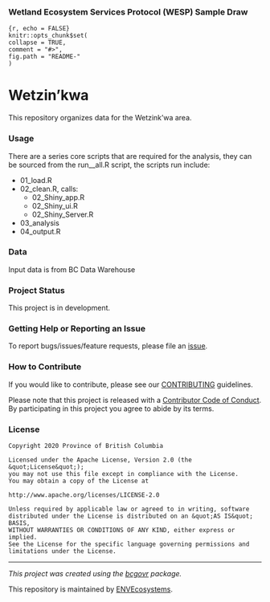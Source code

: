 ### Wetland Ecosystem Services Protocol (WESP) Sample Draw

    {r, echo = FALSE}
    knitr::opts_chunk$set(
    collapse = TRUE,
    comment = "#>",
    fig.path = "README-"
    )

<!-- Add a project state badge
See https://github.com/BCDevExchange/Our-Project-Docs/blob/master/discussion/projectstates.md
If you have bcgovr installed and you use RStudio, click the 'Insert BCDevex Badge' Addin. -->

# Wetzin’kwa

This repository organizes data for the Wetzink’wa area.

### Usage

There are a series core scripts that are required for the analysis, they
can be sourced from the run\_\_all.R script, the scripts run include:

-   01_load.R
-   02_clean.R, calls:
    -   02_Shiny_app.R
    -   02_Shiny_ui.R
    -   02_Shiny_Server.R
-   03_analysis
-   04_output.R

### Data

Input data is from BC Data Warehouse

### Project Status

This project is in development.

### Getting Help or Reporting an Issue

To report bugs/issues/feature requests, please file an
[issue](https://github.com/bcgov/Wetland_Summary/issues/).

### How to Contribute

If you would like to contribute, please see our
[CONTRIBUTING](CONTRIBUTING.md) guidelines.

Please note that this project is released with a [Contributor Code of
Conduct](CODE_OF_CONDUCT.md). By participating in this project you agree
to abide by its terms.

### License

    Copyright 2020 Province of British Columbia

    Licensed under the Apache License, Version 2.0 (the &quot;License&quot;);
    you may not use this file except in compliance with the License.
    You may obtain a copy of the License at

    http://www.apache.org/licenses/LICENSE-2.0

    Unless required by applicable law or agreed to in writing, software distributed under the License is distributed on an &quot;AS IS&quot; BASIS,
    WITHOUT WARRANTIES OR CONDITIONS OF ANY KIND, either express or implied.
    See the License for the specific language governing permissions and limitations under the License.

------------------------------------------------------------------------

*This project was created using the
[bcgovr](https://github.com/bcgov/bcgovr) package.*

This repository is maintained by
[ENVEcosystems](https://github.com/orgs/bcgov/teams/envecosystems/members).
